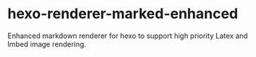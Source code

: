 # hexo-renderer-marked-enhanced
Enhanced markdown renderer for hexo to support high priority Latex and Imbed image rendering.
